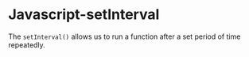 # Javascript-setInterval

The `setInterval()` allows us to run a function after a set period of time repeatedly.
